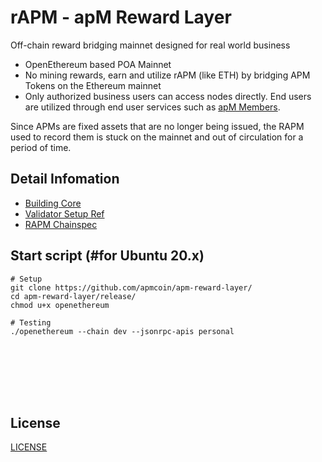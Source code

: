 # rAPM - apM Reward Layer
Off-chain reward bridging mainnet designed for real world business

- OpenEthereum based POA Mainnet 
- No mining rewards, earn and utilize rAPM (like ETH) by bridging APM Tokens on the Ethereum mainnet
- Only authorized business users can access nodes directly. End users are utilized through end user services such as [apM Members](https://apm-members.com/).

Since APMs are fixed assets that are no longer being issued, the RAPM used to record them is stuck on the mainnet and out of circulation for a period of time.


## Detail Infomation
- [Building Core](./core/README.md)
- [Validator Setup Ref](https://openethereum.github.io/Validator-Set-Tutorial-1)
- [RAPM Chainspec](./chainspec/genesis.json)


## Start script (#for Ubuntu 20.x)
```
# Setup
git clone https://github.com/apmcoin/apm-reward-layer/
cd apm-reward-layer/release/
chmod u+x openethereum

# Testing
./openethereum --chain dev --jsonrpc-apis personal








```


## License
[LICENSE](./openethereum/LICENSE)
